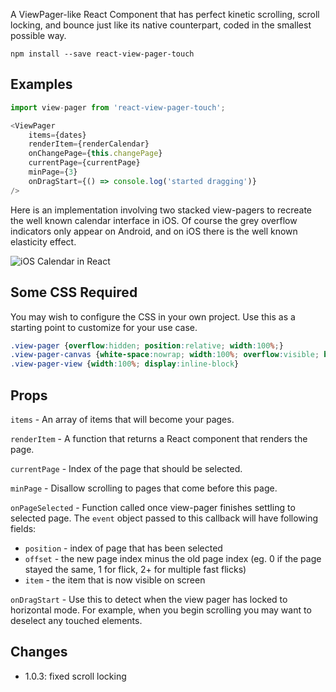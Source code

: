 A ViewPager-like React Component that has perfect kinetic scrolling, scroll locking, and bounce just like its native counterpart, coded in the smallest possible way.

`npm install --save react-view-pager-touch`

## Examples

```javascript
import view-pager from 'react-view-pager-touch';

<ViewPager
    items={dates}
    renderItem={renderCalendar}
    onChangePage={this.changePage}
    currentPage={currentPage}
    minPage={3}
    onDragStart={() => console.log('started dragging')}
/>
```

Here is an implementation involving two stacked view-pagers to recreate the well known calendar interface in iOS. Of course the grey overflow indicators only appear on Android, and on iOS there is the well known elasticity effect.

![iOS Calendar in React](https://media.giphy.com/media/3eTPYYpf6i9Rx94nkU/giphy.gif)


## Some CSS Required
You may wish to configure the CSS in your own project. Use this as a starting point to customize for your use case.

```css
.view-pager {overflow:hidden; position:relative; width:100%;}
.view-pager-canvas {white-space:nowrap; width:100%; overflow:visible; backface-visibility:hidden; transform-style:flat;}
.view-pager-view {width:100%; display:inline-block}
```

## Props

`items` - An array of items that will become your pages.

`renderItem` - A function that returns a React component that renders the page.

`currentPage` - Index of the page that should be selected.

`minPage` - Disallow scrolling to pages that come before this page.

`onPageSelected` - Function called once view-pager finishes settling to selected page. The `event` object passed to this callback will have following fields:

* `position` - index of page that has been selected
* `offset` - the new page index minus the old page index (eg. 0 if the page stayed the same, 1 for flick, 2+ for multiple fast flicks)
* `item` - the item that is now visible on screen

`onDragStart` - Use this to detect when the view pager has locked to horizontal mode. For example, when you begin scrolling you may want to deselect any touched elements.

## Changes
- 1.0.3: fixed scroll locking